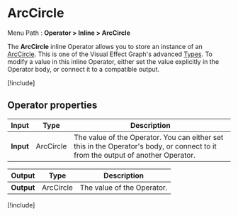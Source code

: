 # ArcCircle

Menu Path : **Operator > Inline > ArcCircle**

The **ArcCircle** inline Operator allows you to store an instance of an [ArcCircle](Type-ArcCircle.md). This is one of the Visual Effect Graph's advanced [Types](VisualEffectGraphTypeReference.md). To modify a value in this inline Operator, either set the value explicitly in the Operator body, or connect it to a compatible output.

[!include[](Snippets/Operator-InlineIntro.md)]


## Operator properties

| **Input** | **Type** | **Description**                                              |
| --------- | -------- | ------------------------------------------------------------ |
| **Input** | ArcCircle   | The value of the Operator. You can either set this in the Operator's body, or connect to it from the output of another Operator. |

| **Output** | **Type** | **Description**            |
| ---------- | -------- | -------------------------- |
| **Output** | ArcCircle   | The value of the Operator. |

[!include[](Snippets/Operator-InlineNotes.md)]

